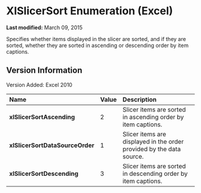 
# XlSlicerSort Enumeration (Excel)

 **Last modified:** March 09, 2015

Specifies whether items displayed in the slicer are sorted, and if they are sorted, whether they are sorted in ascending or descending order by item captions.

## Version Information

Version Added: Excel 2010 



|**Name**|**Value**|**Description**|
|:-----|:-----|:-----|
| **xlSlicerSortAscending**|2|Slicer items are sorted in ascending order by item captions.|
| **xlSlicerSortDataSourceOrder**|1|Slicer items are displayed in the order provided by the data source.|
| **xlSlicerSortDescending**|3|Slicer items are sorted in descending order by item captions.|
